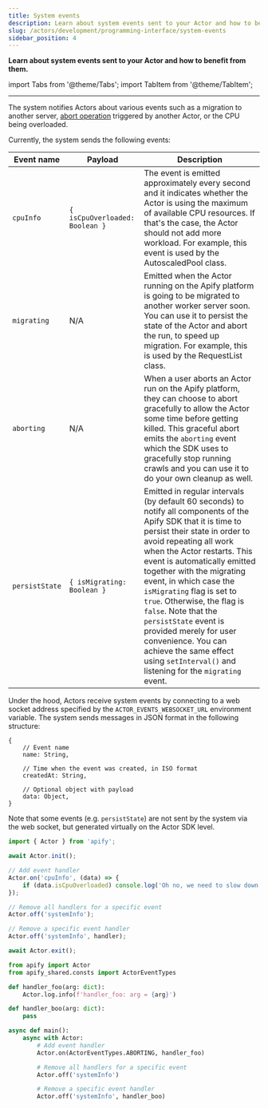```yaml
---
title: System events
description: Learn about system events sent to your Actor and how to benefit from them.
slug: /actors/development/programming-interface/system-events
sidebar_position: 4
---
```


**Learn about system events sent to your Actor and how to benefit from them.**

import Tabs from '@theme/Tabs';
import TabItem from '@theme/TabItem';

---

The system notifies Actors about various events such as a migration to another server, [abort operation](#abort-another-actor) triggered by another Actor, or the CPU being overloaded.

Currently, the system sends the following events:

| Event name     | Payload | Description |
| -------------- | ------- | ----------- |
| `cpuInfo`      | `{ isCpuOverloaded: Boolean }` | The event is emitted approximately every second and it indicates whether the Actor is using the maximum of available CPU resources. If that's the case, the Actor should not add more workload. For example, this event is used by the AutoscaledPool class. |
| `migrating`    | N/A | Emitted when the Actor running on the Apify platform is going to be migrated to another worker server soon. You can use it to persist the state of the Actor and abort the run, to speed up migration. For example, this is used by the RequestList class. |
| `aborting`     | N/A | When a user aborts an Actor run on the Apify platform, they can choose to abort gracefully to allow the Actor some time before getting killed. This graceful abort emits the `aborting` event which the SDK uses to gracefully stop running crawls and you can use it to do your own cleanup as well.|
| `persistState` | `{ isMigrating: Boolean }` | Emitted in regular intervals (by default 60 seconds) to notify all components of the Apify SDK that it is time to persist their state in order to avoid repeating all work when the Actor restarts. This event is automatically emitted together with the migrating event, in which case the `isMigrating` flag is set to `true`. Otherwise, the flag is `false`. Note that the `persistState` event is provided merely for user convenience. You can achieve the same effect using `setInterval()` and listening for the `migrating` event. |

Under the hood, Actors receive system events by connecting to a web socket address specified by the `ACTOR_EVENTS_WEBSOCKET_URL` environment variable. The system sends messages in JSON format in the following structure:

```json5
{
    // Event name
    name: String,

    // Time when the event was created, in ISO format
    createdAt: String,

    // Optional object with payload
    data: Object,
}
```

Note that some events (e.g. `persistState`) are not sent by the system via the web socket, but generated virtually on the Actor SDK level.

<Tabs groupId="main">
<TabItem value="JavaScript" label="JavaScript">

```js
import { Actor } from 'apify';

await Actor.init();

// Add event handler
Actor.on('cpuInfo', (data) => {
    if (data.isCpuOverloaded) console.log('Oh no, we need to slow down!');
});

// Remove all handlers for a specific event
Actor.off('systemInfo');

// Remove a specific event handler
Actor.off('systemInfo', handler);

await Actor.exit();
```

</TabItem>
<TabItem value="Python" label="Python">

```python
from apify import Actor
from apify_shared.consts import ActorEventTypes

def handler_foo(arg: dict):
    Actor.log.info(f'handler_foo: arg = {arg}')

def handler_boo(arg: dict):
    pass

async def main():
    async with Actor:
        # Add event handler
        Actor.on(ActorEventTypes.ABORTING, handler_foo)

        # Remove all handlers for a specific event
        Actor.off('systemInfo')

        # Remove a specific event handler
        Actor.off('systemInfo', handler_boo)

```

</TabItem>
</Tabs>
